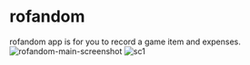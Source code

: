 # rofandom
rofandom app is for you to record a game item and expenses.
![rofandom-main-screenshot](https://github.com/icebreakero/rofandom/assets/143504409/f484ba8c-9c75-4303-88cc-5be22a4f5aad)
![sc1](https://github.com/icebreakero/rofandom/assets/143504409/403c432f-8c0a-4a7e-acf4-232af7232b54)
